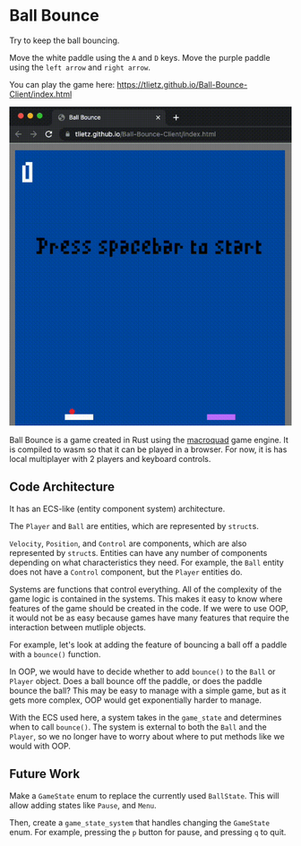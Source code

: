 # Ball Bounce 

Try to keep the ball bouncing.

Move the white paddle using the `A` and `D` keys. 
Move the purple paddle using the `left arrow` and `right arrow`.

You can play the game here: https://tlietz.github.io/Ball-Bounce-Client/index.html

![bounce out gif](media/ball_bounce_first.gif)


Ball Bounce is a game created in Rust using the [macroquad](https://github.com/not-fl3/macroquad) game engine.
It is compiled to wasm so that it can be played in a browser. For now, it is has local multiplayer with 2 players and keyboard controls.


## Code Architecture

It has an ECS-like (entity component system) architecture.

The `Player` and `Ball` are entities, which are represented by `struct`s.

`Velocity`, `Position`, and `Control` are components, which are also represented by `struct`s. Entities can have any number of components depending on what characteristics they need. For example, the `Ball` entity does not have a `Control` component, but the `Player` entities do.

Systems are functions that control everything.
All of the complexity of the game logic is contained in the systems. This makes it easy to know where features of the game should be created in the code. If we were to use OOP, it would not be as easy because games have many features that require the interaction between mutliple objects. 

For example, let's look at adding the feature of bouncing a ball off a paddle with a `bounce()` function. 

In OOP, we would have to decide whether to add `bounce()` to the `Ball` or `Player` object. Does a ball bounce off the paddle, or does the paddle bounce the ball? This may be easy to manage with a simple game, but as it gets more complex, OOP would get exponentially harder to manage.

With the ECS used here, a system takes in the `game_state` and determines when to call `bounce()`. 
The system is external to both the `Ball` and the `Player`, so we no longer have to worry about where to put methods like we would with OOP.

## Future Work

Make a `GameState` enum to replace the currently used `BallState`. This will allow adding states like `Pause`, and `Menu`. 

Then, create a `game_state_system` that handles changing the `GameState` enum.
For example, pressing the `p` button for pause, and pressing `q` to quit. 
